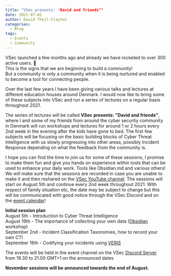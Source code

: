 ```yaml
---
title: "VSec presents: "David and friends""
date: 2021-07-02
author: David Thejl-Clayton
categories:
  - Blog
tags:
  - Events
  - Community
---
```



VSec launched a few months ago and already we have rocketed to over 300 active users. 🎉  
This is the signs that we are beginning to build a community!   
But a community is only a community when it is being nurtured and enabled to become a tool for connecting people.

Over the last few years I have been giving various talks and lectures at different education houses around Denmark.
I would now like to bring some of these subjects into VSec and run a series of lectures on a regular basis throughout 2021.  

The series of lectures will be called **VSec presents: "David and friends"**, where I and some of my friends from around the cyber security community in Denmark will run workshops and lectures for around 1 or 2 hours every 2nd week in the evening after the kids have gone to bed.
The first few subjects will be focusing on the basic building blocks of Cyber Threat Intelligence with us slowly progressing into other areas, possibly Incident Response depending on what the feedback from the community is.   

I hope you can find the time to join us for some of these sessions, I promise to make them fun and give you hands on experience within tools that can be used to enhance your daily work. Tools like Obsidian.md and various others!
We will make sure that the sessions are recorded in case you are unable to make it and then reshared on the [VSec YouTube channel](https://www.youtube.com/channel/UCGQCK473y181BjNMJLrW11g).
The sessions will start on August 5th and continue every 2nd week throughout 2021. With respect of family situation etc, the date may be subject to change but this will be communicated with good notice through the VSec Discord and on the [event calendar](https://vsec.dk/events/)!

**Initial session plan**  
August 5th - Introduction to Cyber Threat Intelligence  
August 19th - The importance of collecting your own data ([Obsidian](https://obsidian.md/) workshop)  
September 2nd - Incident Classification Taxonomies, how to record your own CTI  
September 16th - Codifying your incidents using [VERIS](http://veriscommunity.net/)   

The events will be held in the event channel on the VSec [Discord Server](https://discord.gg/XCUja4Q) from 19.30 to 21.00 GMT+1 on the announced dates

**November sessions will be announced towards the end of August.**
